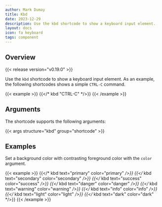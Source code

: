 ```yaml
---
author: Mark Dumay
title: Kbd
date: 2023-12-29
description: Use the kbd shortcode to show a keyboard input element.
layout: docs
icon: fa keyboard
tags: component
---
```


## Overview

{{< release version="v0.19.0" >}}

Use the `kbd` shortcode to show a keyboard input element. As an example, the following shortcodes shows a simple `CTRL-C` command.

<!-- markdownlint-disable MD037 -->
{{< example >}}
{{</* kbd "CTRL-C" */>}}
{{< /example >}}
<!-- markdownlint-enable MD037 -->

## Arguments

The shortcode supports the following arguments:

{{< args structure="kbd" group="shortcode" >}}

## Examples

Set a background color with contrasting foreground color with the `color` argument.

<!-- markdownlint-disable MD037 -->
{{< example >}}
{{</* kbd text="primary" color="primary" */>}}
{{</* kbd text="secondary" color="secondary" */>}}
{{</* kbd text="success" color="success" */>}}
{{</* kbd text="danger" color="danger" */>}}
{{</* kbd text="warning" color="warning" */>}}
{{</* kbd text="info" color="info" */>}}
{{</* kbd text="light" color="light" */>}}
{{</* kbd text="dark" color="dark" */>}}
{{< /example >}}
<!-- markdownlint-enable MD037 -->
